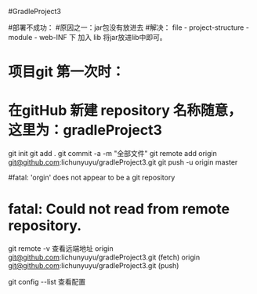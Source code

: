 #GradleProject3

#部署不成功：
#原因之一：jar包没有放进去
#解决： file - project-structure  -  module -    web-INF 下  加入 lib  将jar放进lib中即可。

# 项目git 第一次时：
# 在gitHub 新建 repository  名称随意，这里为：gradleProject3
 git init
 git add .
 git commit -a -m "全部文件"
 git remote add origin git@github.com:lichunyuyu/gradleProject3.git
 git push -u origin master

#fatal: 'orgin' does not appear to be a git repository
# fatal: Could not read from remote repository.
git remote -v   查看远端地址
origin  git@github.com:lichunyuyu/gradleProject3.git (fetch)
origin  git@github.com:lichunyuyu/gradleProject3.git (push)

git config --list  查看配置





